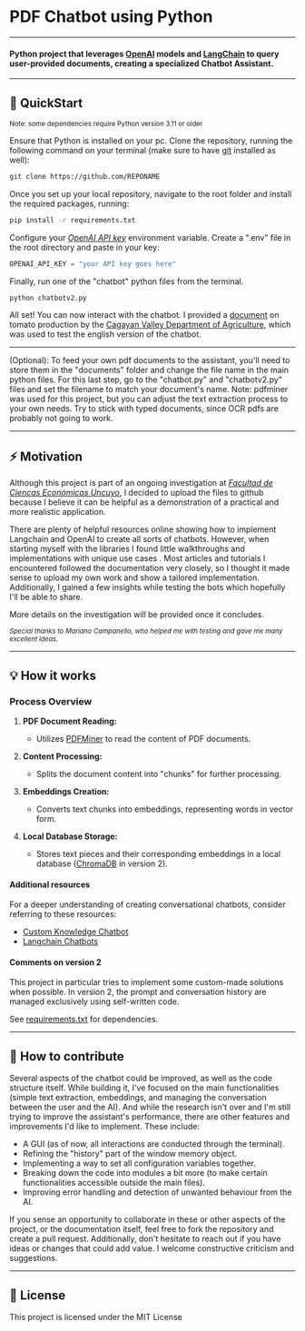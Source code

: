 # <b>PDF Chatbot using Python</b>
---
#### Python project that leverages [OpenAI](https://openai.com/blog/openai-api) models and [LangChain](https://python.langchain.com/docs/get_started/introduction) to query user-provided documents, creating a specialized Chatbot Assistant.
---
## 🚀 QuickStart
<sup>Note: some dependencies require Python version 3.11 or older</sup>

Ensure that Python is installed on your pc.
Clone the repository, running the following command on your terminal (make sure to have [git](https://git-scm.com/downloads) installed as well):

```bash
git clone https://github.com/REPONAME
```

Once you set up your local repository, navigate to the root folder and install the required packages, running:

```bash
pip install -r requirements.txt
```

Configure your *[OpenAI API key](https://help.openai.com/en/articles/4936850-where-do-i-find-my-api-key)* environment variable. Create a ".env" file in the root directory and paste in your key:
```python
OPENAI_API_KEY = "your API key goes here"
```

Finally, run one of the "chatbot" python files from the terminal.

```bash
python chatbotv2.py
```

All set! You can now interact with the chatbot. I provided a [document](https://cagayanvalley.da.gov.ph/wp-content/uploads/2018/02/Tomato.pdf) on tomato production by the [Cagayan Valley Department of Agriculture](https://cagayanvalley.da.gov.ph/), which was used to test the english version of the chatbot. 

---

(Optional): To feed your own pdf documents to the assistant, you'll need to store them in the "documents" folder and change the file name in the main python files. For this last step, go to the "chatbot.py" and "chatbotv2.py" files and set the filename to match your document's name. Note: pdfminer was used for this project, but you can adjust the text extraction process to your own needs. Try to stick with typed documents, since OCR pdfs are probably not going to work.

---

## ⚡ Motivation

Although this project is part of an ongoing investigation at *[Facultad de Ciencas Económicas Uncuyo](https://fce.uncuyo.edu.ar/)*, I decided to upload the files to github because I believe it can be helpful as a demonstration of a practical and more realistic application.

There are plenty of helpful resources online showing how to implement Langchain and OpenAI to create all sorts of chatbots. However, when starting myself with the libraries I found little walkthroughs and implementations with unique use cases . Most articles and tutorials I encountered followed the documentation very closely, so I thought it made sense to upload my own work and show a tailored implementation. Additionally, I gained a few insights while testing the bots which hopefully I'll be able to share.

More details on the investigation will be provided once it concludes.

<sup>*Special thanks to Mariano Campanello, who helped me with testing and gave me many excellent ideas.*

---

## 💡 How it works 

### Process Overview
1. **PDF Document Reading:**
   - Utilizes [PDFMiner](https://pypi.org/project/pdfminer/) to read the content of PDF documents.

2. **Content Processing:**
   - Splits the document content into "chunks" for further processing.

3. **Embeddings Creation:**
   - Converts text chunks into embeddings, representing words in vector form.

4. **Local Database Storage:**
   - Stores text pieces and their corresponding embeddings in a local database ([ChromaDB](https://docs.trychroma.com/) in version 2).

#### Additional resources
For a deeper understanding of creating conversational chatbots, consider referring to these resources:
* [Custom Knowledge Chatbot](https://www.freecodecamp.org/news/langchain-how-to-create-custom-knowledge-chatbots/)
* [Langchain Chatbots](https://python.langchain.com/docs/use_cases/chatbots/)


#### Comments on version 2 
This project in particular tries to implement some custom-made solutions when possible. In version 2, the prompt and conversation history are managed exclusively using self-written code.

See [requirements.txt](requirements.txt) for dependencies.

---

## 🌱 How to contribute

Several aspects of the chatbot could be improved, as well as the code structure itself. While building it, I've focused on the main functionalities (simple text extraction, embeddings, and managing the conversation between the user and the AI). And while the research isn't over and I'm still trying to improve the assistant's performance, there are other features and improvements I'd like to implement. These include:
* A GUI (as of now, all interactions are conducted through the terminal).
* Refining the "history" part of the window memory object.
* Implementing a way to set all configuration variables together.
* Breaking down the code into modules a bit more (to make certain functionalities accessible outside the main files).
* Improving error handling and detection of unwanted behaviour from the AI.

If you sense an opportunity to collaborate in these or other aspects of the project, or the documentation itself, feel free to fork the repository and create a pull request. Additionally, don't hesitate to reach out if you have ideas or changes that could add value. I welcome constructive criticism and suggestions. 

---

## 📝 License

This project is licensed under the MIT License


